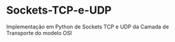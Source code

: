 # Sockets-TCP-e-UDP
Implementação em Python de Sockets TCP e UDP da Camada de Transporte do modelo OSI
